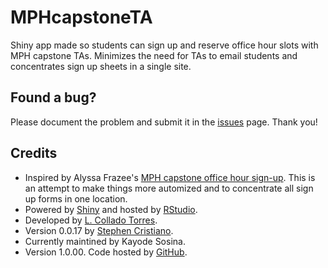 MPHcapstoneTA
=============

Shiny app made so students can sign up and reserve office hour slots with MPH capstone TAs. Minimizes the need for TAs to email students and concentrates sign up sheets in a single site.

## Found a bug?

Please document the problem and submit it in the [issues](https://github.com/ksosina/MPHcapstoneTA/issues) page. Thank you!

## Credits

* Inspired by Alyssa Frazee's [MPH capstone office hour sign-up](http://biostat.jhsph.edu/~afrazee/mphcapstone.html). This is an attempt to make things more automized and to concentrate all sign up forms in one location.
* Powered by [Shiny](http://www.rstudio.com/shiny/) and hosted by [RStudio](http://www.rstudio.com/).
* Developed by [L. Collado Torres](http://bit.ly/LColladoTorres).
* Version 0.0.17 by [Stephen Cristiano](https://github.com/scristia).
* Currently maintined by Kayode Sosina.
* Version 1.0.00. Code hosted by [GitHub](https://github.com/ksosina/MPHcapstoneTA).
